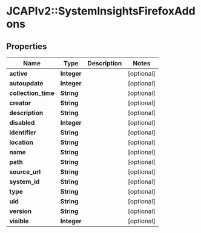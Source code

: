 # JCAPIv2::SystemInsightsFirefoxAddons

## Properties
Name | Type | Description | Notes
------------ | ------------- | ------------- | -------------
**active** | **Integer** |  | [optional] 
**autoupdate** | **Integer** |  | [optional] 
**collection_time** | **String** |  | [optional] 
**creator** | **String** |  | [optional] 
**description** | **String** |  | [optional] 
**disabled** | **Integer** |  | [optional] 
**identifier** | **String** |  | [optional] 
**location** | **String** |  | [optional] 
**name** | **String** |  | [optional] 
**path** | **String** |  | [optional] 
**source_url** | **String** |  | [optional] 
**system_id** | **String** |  | [optional] 
**type** | **String** |  | [optional] 
**uid** | **String** |  | [optional] 
**version** | **String** |  | [optional] 
**visible** | **Integer** |  | [optional] 

